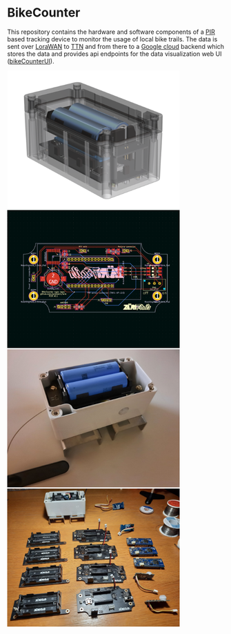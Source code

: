 # BikeCounter

This repository contains the hardware and software components of a [PIR](https://en.wikipedia.org/wiki/Passive_infrared_sensor) based tracking device to monitor the usage of local bike trails. The data is sent over [LoraWAN](https://de.wikipedia.org/wiki/Long_Range_Wide_Area_Network) to [TTN](https://www.thethingsnetwork.org/) and from there to a [Google cloud](https://console.cloud.google.com) backend which stores the data and provides api endpoints for the data visualization web UI ([bikeCounterUI](https://github.com/guidosch/bikecounterUI)).

<img src="hardware/img/BikeCounter_v0.1_1.png" width="400">
<img src="hardware/img/BikeCounter_v0.1_2.png" width="400">
<img src="hardware/img/BikeCounter_v0.1_3.png" width="400">
<img src="hardware/img/BikeCounter_v0.1_4.png" width="400">
